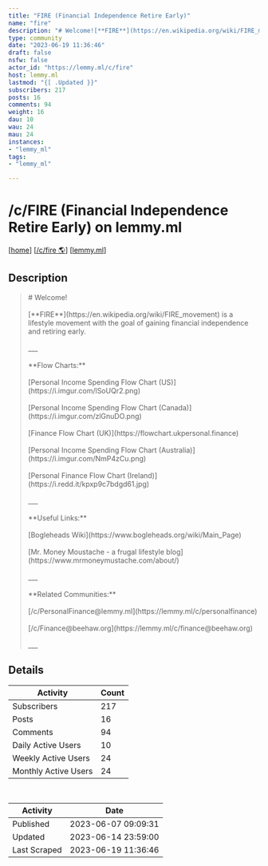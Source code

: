 ```yaml
---
title: "FIRE (Financial Independence Retire Early)" 
name: "fire"
description: "# Welcome![**FIRE**](https://en.wikipedia.org/wiki/FIRE_movement) is a lifestyle movement with the goal of gaining financial independence and retiring early.___**Flow Charts:** [Personal Income Spending Flow Chart (US)](https://i.imgur.com/lSoUQr2.png)[Personal Income Spending Flow Chart (Canada)](https://i.imgur.com/zlGnuDO.png)[Finance Flow Chart (UK)](https://flowchart.ukpersonal.finance)[Personal Income Spending Flow Chart (Australia)](https://i.imgur.com/NmP4zCu.png)[Personal Finance Flow Chart (Ireland)](https://i.redd.it/kpxp9c7bdgd61.jpg)___**Useful Links:**[Bogleheads Wiki](https://www.bogleheads.org/wiki/Main_Page)[Mr. Money Moustache - a frugal lifestyle blog](https://www.mrmoneymustache.com/about/)___**Related Communities:**[/c/PersonalFinance@lemmy.ml](https://lemmy.ml/c/personalfinance)[/c/Finance@beehaw.org](https://lemmy.ml/c/finance@beehaw.org)___"
type: community
date: "2023-06-19 11:36:46"
draft: false
nsfw: false
actor_id: "https://lemmy.ml/c/fire"
host: lemmy.ml
lastmod: "{[ .Updated }}"
subscribers: 217
posts: 16
comments: 94
weight: 16
dau: 10
wau: 24
mau: 24
instances:
- "lemmy_ml"
tags: 
- "lemmy_ml"

---
```


# /c/FIRE (Financial Independence Retire Early) on lemmy.ml

[[home](/)]
[[/c/fire 🌎](https://lemmy.ml/c/fire)]
[[lemmy.ml](/instances/lemmy_ml)]


## Description 

<blockquote class="description">
# Welcome!<br><br>[**FIRE**](https://en.wikipedia.org/wiki/FIRE_movement) is a lifestyle movement with the goal of gaining financial independence and retiring early.<br><br>___<br><br>**Flow Charts:**<br><br> [Personal Income Spending Flow Chart (US)](https://i.imgur.com/lSoUQr2.png)<br><br>[Personal Income Spending Flow Chart (Canada)](https://i.imgur.com/zlGnuDO.png)<br><br>[Finance Flow Chart (UK)](https://flowchart.ukpersonal.finance)<br><br>[Personal Income Spending Flow Chart (Australia)](https://i.imgur.com/NmP4zCu.png)<br><br>[Personal Finance Flow Chart (Ireland)](https://i.redd.it/kpxp9c7bdgd61.jpg)<br><br>___<br><br>**Useful Links:**<br><br>[Bogleheads Wiki](https://www.bogleheads.org/wiki/Main_Page)<br><br>[Mr. Money Moustache - a frugal lifestyle blog](https://www.mrmoneymustache.com/about/)<br><br>___<br><br>**Related Communities:**<br><br>[/c/PersonalFinance@lemmy.ml](https://lemmy.ml/c/personalfinance)<br><br>[/c/Finance@beehaw.org](https://lemmy.ml/c/finance@beehaw.org)<br><br>___
</blockquote>


## Details

| Activity | Count  |
|----------------------|---|
| Subscribers          | 217 |
| Posts                | 16  |
| Comments             | 94  |
| Daily Active Users   | 10  |
| Weekly Active Users  | 24  |
| Monthly Active Users | 24  |

<br>

| Activity | Date |
|----------------------|---|
| Published            | 2023-06-07 09:09:31 |
| Updated              | 2023-06-14 23:59:00 |
| Last Scraped         | 2023-06-19 11:36:46 |
